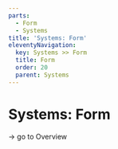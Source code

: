 ```yaml
---
parts:
  - Form
  - Systems
title: 'Systems: Form'
eleventyNavigation:
  key: Systems >> Form
  title: Form
  order: 20
  parent: Systems
---
```


# Systems: Form

-> go to Overview
